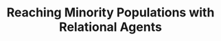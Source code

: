 ---
name: "Reaching Minority Populations With Relational Agents"
title: "Reaching Minority Populations with Relational Agents"
project: null
event: "Society of Behavioral Medicine 2013 Annual Meeting (abstract)"
authors:
- name: "Bickmore, T."
- name: "Schulman, D."
- name: "Yin, L."
- name: "Ring, L."
year: 2013
resources: null
external_url: null
draft: false
---